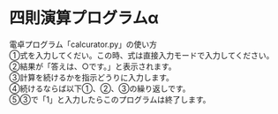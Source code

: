 # 四則演算プログラムα

電卓プログラム「calcurator.py」の使い方  
①式を入力してくだい。この時、式は直接入力モードで入力してください。  
②結果が「答えは、○です。」と表示されます。  
③計算を続けるかを指示どうりに入力します。  
④続けるならば以下①、②、③の繰り返しです。  
⑤③で「1」と入力したらこのプログラムは終了します。

